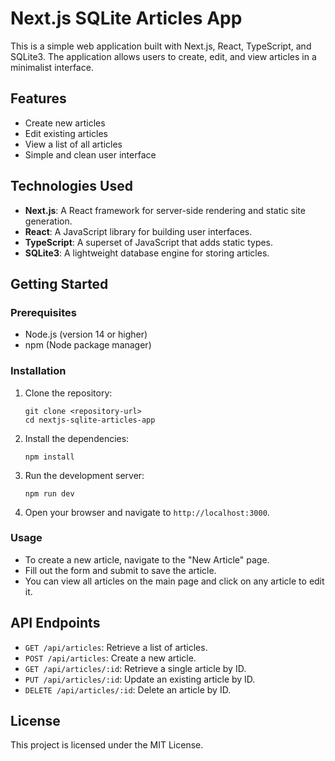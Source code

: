 # Next.js SQLite Articles App

This is a simple web application built with Next.js, React, TypeScript, and SQLite3. The application allows users to create, edit, and view articles in a minimalist interface.

## Features

- Create new articles
- Edit existing articles
- View a list of all articles
- Simple and clean user interface

## Technologies Used

- **Next.js**: A React framework for server-side rendering and static site generation.
- **React**: A JavaScript library for building user interfaces.
- **TypeScript**: A superset of JavaScript that adds static types.
- **SQLite3**: A lightweight database engine for storing articles.

## Getting Started

### Prerequisites

- Node.js (version 14 or higher)
- npm (Node package manager)

### Installation

1. Clone the repository:

   ```
   git clone <repository-url>
   cd nextjs-sqlite-articles-app
   ```

2. Install the dependencies:

   ```
   npm install
   ```

3. Run the development server:

   ```
   npm run dev
   ```

4. Open your browser and navigate to `http://localhost:3000`.

### Usage

- To create a new article, navigate to the "New Article" page.
- Fill out the form and submit to save the article.
- You can view all articles on the main page and click on any article to edit it.

## API Endpoints

- `GET /api/articles`: Retrieve a list of articles.
- `POST /api/articles`: Create a new article.
- `GET /api/articles/:id`: Retrieve a single article by ID.
- `PUT /api/articles/:id`: Update an existing article by ID.
- `DELETE /api/articles/:id`: Delete an article by ID.

## License

This project is licensed under the MIT License.